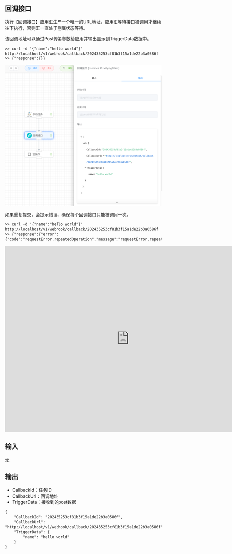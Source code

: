 ## 回调接口

执行【回调接口】应用汇生产一个唯一的URL地址，应用汇等待接口被调用才继续往下执行，否则汇一直处于睡眠状态等待。

该回调地址可以通过Post传第参数给应用并输出显示到TriggerData数据中。

```
>> curl -d '{"name":"hello world"}' http://localhost/v1/webhook/callback/202435253cf81b3f15a1de22b3a0586f
>> {"response":{}}
```



<img src="./img/callback.png" alt="image-20240826131156015" style="zoom:50%;" />

如果重复提交，会提示错误，确保每个回调接口只能被调用一次。

```
>> curl -d '{"name":"hello world"}' http://localhost/v1/webhook/callback/202435253cf81b3f15a1de22b3a0586f
>> {"response":{"error":{"code":"requestError.repeatedOperation","message":"requestError.repeatedOperation"}}}
```



<iframe 
    width="800" 
    height="600" 
    src="https://www.youtube.com/embed/FtnGQ510FKs"  frameborder="0" 
    allow="accelerometer; autoplay; encrypted-media; gyroscope; picture-in-picture" 
    allowfullscreen>
</iframe>



## 输入

无



## 输出

- CallbackId：任务ID
- CallbackUrl：回调地址
- TriggerData：接收到的post数据

```
{
    "CallbackId": "202435253cf81b3f15a1de22b3a0586f",
    "CallbackUrl": "http://localhost/v1/webhook/callback/202435253cf81b3f15a1de22b3a0586f",
    "TriggerData": {
        "name": "hello world"
    }
}
```

